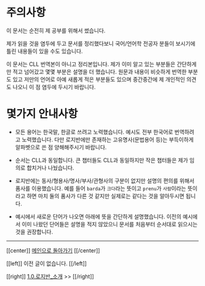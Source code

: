 # 주의사항

이 문서는 순전히 제 공부를 위해서 썼습니다.

제가 읽을 것을 염두에 두고 문서를 정리했다보니 국어/언어학 전공자 분들이 보시기에 틀린 내용들이 있을 수도 있습니다.

이 문서는 CLL 번역본이 아니고 정리본입니다. 제가 이미 알고 있는 부분들은 간단하게만 적고 넘어갔고 몇몇 부분은 설명을 더 했습니다. 원문과 내용이 비슷하게 번역한 부분도 있고 저만의 언어로 아예 새롭게 적은 부분들도 있으며 중간중간에 제 개인적인 의견도 나오니 이 점 염두에 두시기 바랍니다.

# 몇가지 안내사항

- 모든 용어는 한국말, 한글로 쓰려고 노력했습니다. 예시도 전부 한국어로 번역하려고 노력했습니다. 다만 로지반에만 존재하는 고유명사(문법용어 등)는 부득이하게 알파벳으로 쓴 점 양해해주시기 바랍니다.

- 순서는 CLL과 동일합니다. 큰 챕터들도 CLL과 동일하지만 작은 챕터들은 제가 임의로 합치거나 나눴습니다.

- 로지반에는 동사/형용사/명사/부사/관형사의 구분이 없지만 설명의 편의를 위해서 품사를 이용했습니다. 예를 들어 `barda`가 `크다`라는 뜻이고 `prenu`가 `사람`이라는 뜻이라고 하면 마치 둘의 품사가 다른 것 같지만 실제로는 같다는 것을 알아두시면 됩니다.

- 예시에서 새로운 단어가 나오면 아래에 뜻을 간단하게 설명했습니다. 이전의 예시에서 이미 나왔던 단어들은 설명을 적지 않았으니 문서를 처음부터 순서대로 읽으시는 것을 권장합니다.

---

[[center]]
[메인으로 돌아가기](index.html)
[[/center]]

[[left]]
이전 글이 없습니다.
[[/left]]

[[right]]
[1.0.로지반_소개](01_00_로지반_소개.html) >>
[[/right]]
